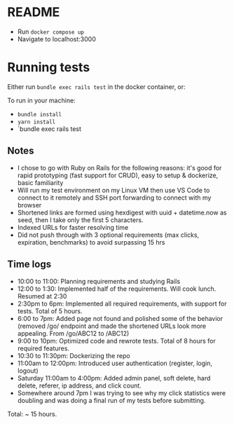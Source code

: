 # README

- Run `docker compose up`
- Navigate to localhost:3000

# Running tests
Either run `bundle exec rails test` in the docker container, or:

To run in your machine:
- `bundle install`
- `yarn install`
- `bundle exec rails test

## Notes

- I chose to go with Ruby on Rails for the following reasons: it's good for rapid prototyping (fast support for CRUD), easy to setup & dockerize, basic familiarity
- Will run my test environment on my Linux VM then use VS Code to connect to it remotely and SSH port forwarding to connect with my browser
- Shortened links are formed using hexdigest with uuid + datetime.now as seed, then I take only the first 5 characters.
- Indexed URLs for faster resolving time
- Did not push through with 3 optional requirements (max clicks, expiration, benchmarks) to avoid surpassing 15 hrs

## Time logs
- 10:00 to 11:00: Planning requirements and studying Rails
- 12:00 to 1:30: Implemented half of the requirements. Will cook lunch. Resumed at 2:30
- 2:30pm to 6pm: Implemented all required requirements, with support for tests. Total of 5 hours.
- 6:00 to 7pm: Added page not found and polished some of the behavior (removed /go/ endpoint and made the shortened URLs look more appealing. From /go/ABC12 to /ABC12)
- 9:00 to 10pm: Optimized code and rewrote tests. Total of 8 hours for required features.
- 10:30 to 11:30pm: Dockerizing the repo
- 11:00am to 12:00pm: Introduced user authentication (register, login, logout)
- Saturday 11:00am to 4:00pm: Added admin panel, soft delete, hard delete, referer, ip address, and click count.
- Somewhere around 7pm I was trying to see why my click statistics were doubling and was doing a final run of my tests before submitting.

Total: ~ 15 hours.
